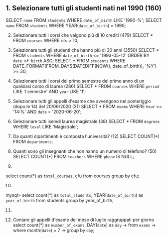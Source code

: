 
## 1. Selezionare tutti gli studenti nati nel 1990 (160)
SELECT `name` FROM `students` WHERE `date_of_birth` LIKE '1990-%';
SELECT `name` FROM `students` WHERE YEAR(`date_of_birth`) = 1990;


2. Selezionare tutti i corsi che valgono più di 10 crediti (479)
SELECT * FROM `courses` WHERE `cfu` > 10;


3. Selezionare tutti gli studenti che hanno più di 30 anni (3550)
SELECT * FROM `students` WHERE `date_of_birth` <= '1993-05-12' ORDER BY `date_of_birth` ASC;
SELECT * FROM `students` WHERE DATE_FORMAT(FROM_DAYS(DATEDIFF(NOW(), date_of_birth)), '%Y') >= 30; 


4. Selezionare tutti i corsi del primo semestre del primo anno di un qualsiasi corso di laurea (286)
SELECT * FROM `courses` WHERE `period` LIKE 'I semestre' AND `year` LIKE '1';


5. Selezionare tutti gli appelli d'esame che avvengono nel pomeriggio (dopo le 14) del
20/06/2020 (21)
SELECT * FROM `exams`  WHERE `hour` >= '14:%' AND `date` =  '2020-06-20';


6. Selezionare tutti iseledi laurea magistrale (38)
SELECT * FROM `degrees` WHERE `level` LIKE 'Magistrale';



7. Da quanti dipartimenti è composta l'università? (12)
SELECT COUNT(*) FROM `departments`;




8. Quanti sono gli insegnanti che non hanno un numero di telefono? (50)
SELECT COUNT(*) FROM `teachers` WHERE `phone` IS NULL;

9. 
select count(*) as `total_courses`, cfu from courses group by cfu;

10.
mysql> select count(*) as `total_students`, YEAR(`date_of_birth`) as `year_of_birth` from students group by year_of_birth;

11.


12. Contare gli appelli d'esame del mese di luglio raggruppati per giorno
 select count(*) as `number_of_exams`, DAY(`date`) as `day`
    -> from `exams`
    -> where month(`date`) = 7
    -> group by `day`;

    